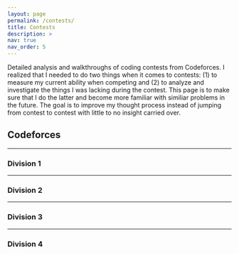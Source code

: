 ```yaml
---
layout: page
permalink: /contests/
title: Contests
description: >
nav: true
nav_order: 5
---
```


Detailed analysis and walkthroughs of coding contests from Codeforces. I realized that I needed to do two things when it comes to contests: (1) to measure my current ability when competing and (2) to analyze and investigate the things I was lacking during the contest. This page is to make sure that I do the latter and become more familiar with similiar problems in the future. The goal is to improve my thought process instead of jumping from contest to contest with little to no insight carried over.

## Codeforces

---

### Division 1

---

### Division 2

---

### Division 3

---

### Division 4
